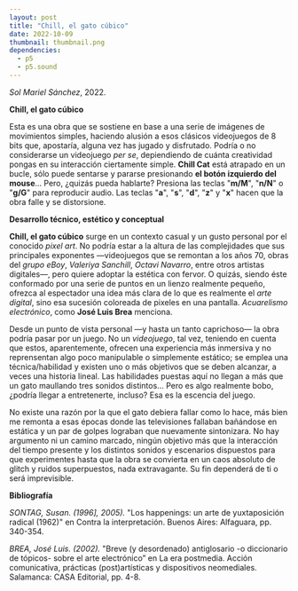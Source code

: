 ```yaml
---
layout: post
title: "Chill, el gato cúbico"
date: 2022-10-09
thumbnail: thumbnail.png
dependencies:
  - p5
  - p5.sound
---
```


<div id="div-sketch">
  <script type="text/javascript" src="sketch.js"></script>
</div>

_Sol Mariel Sánchez_, 2022.

**Chill, el gato cúbico**

Esta es una obra que se sostiene en base a una serie de imágenes de movimientos simples, haciendo alusión a esos clásicos videojuegos de 8 bits que, apostaría, alguna vez has jugado y disfrutado. Podría o no considerarse un videojuego *per se*, depiendiendo de cuánta creatividad pongas en su interacción ciertamente simple. **Chill Cat** está atrapado en un bucle, sólo puede sentarse y pararse presionando **el botón izquierdo del mouse**... Pero, ¿quizás pueda hablarte? Presiona las teclas "**m/M**", "**n/N**" o "**g/G**" para reproducir audio. Las teclas "**a**", "**s**", "**d**", "**z**" y "**x**" hacen que la obra falle y se distorsione.

**Desarrollo técnico, estético y conceptual**

**Chill, el gato cúbico** surge en un contexto casual y un gusto personal por el conocido *pixel art*. No podría estar a la altura de las complejidades que sus principales exponentes —videojuegos que se remontan a los años 70, obras del *grupo eBoy*, *Valeriya Sanchill*, *Octavi Navarro*, entre otros artistas digitales—, pero quiere adoptar la estética con fervor. O quizás, siendo éste conformado por una serie de puntos en un lienzo realmente pequeño, ofrezca al espectador una idea más clara de lo que es realmente el *arte digital*, sino esa sucesión coloreada de pixeles en una pantalla. *Acuarelismo electrónico*, como **José Luis Brea** menciona.

Desde un punto de vista personal —y hasta un tanto caprichoso— la obra podría pasar por un juego. No un *videojuego*, tal vez, teniendo en cuenta que estos, aparentemente, ofrecen una experiencia más inmersiva y no reprensentan algo poco manipulable o simplemente estático; se emplea una técnica/habilidad y existen uno o más objetivos que se deben alcanzar, a veces una historia lineal. Las habilidades puestas aquí no llegan a más que un gato maullando tres sonidos distintos... Pero es algo realmente bobo, ¿podría llegar a entretenerte, incluso? Esa es la escencia del juego.

No existe una razón por la que el gato debiera fallar como lo hace, más bien me remonta a esas épocas donde las televisiones fallaban bañándose en estática y un par de golpes lograban que nuevamente sintonizara. No hay argumento ni un camino marcado, ningún objetivo más que la interacción del tiempo presente y los distintos sonidos y escenarios dispuestos para que experimentes hasta que la obra se convierta en un caos absoluto de glitch y ruidos superpuestos, nada extravagante. Su fin dependerá de ti o será imprevisible.

**Bibliografía**

*SONTAG, Susan. (1996], 2005).* "Los happenings: un arte de yuxtaposición radical (1962)" en Contra la interpretación. Buenos Aires: Alfaguara, pp. 340-354.

*BREA, José Luis. (2002).* "Breve (y desordenado) antiglosario -o diccionario de tópicos- sobre el arte electrónico” en La era postmedia. Acción comunicativa, prácticas (post)artísticas y dispositivos neomediales. Salamanca: CASA Editorial, pp. 4-8.
```